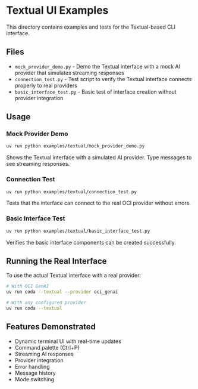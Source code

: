 # Textual UI Examples

This directory contains examples and tests for the Textual-based CLI interface.

## Files

- `mock_provider_demo.py` - Demo the Textual interface with a mock AI provider that simulates streaming responses
- `connection_test.py` - Test script to verify the Textual interface connects properly to real providers
- `basic_interface_test.py` - Basic test of interface creation without provider integration

## Usage

### Mock Provider Demo
```bash
uv run python examples/textual/mock_provider_demo.py
```
Shows the Textual interface with a simulated AI provider. Type messages to see streaming responses.

### Connection Test
```bash
uv run python examples/textual/connection_test.py
```
Tests that the interface can connect to the real OCI provider without errors.

### Basic Interface Test
```bash
uv run python examples/textual/basic_interface_test.py
```
Verifies the basic interface components can be created successfully.

## Running the Real Interface

To use the actual Textual interface with a real provider:

```bash
# With OCI GenAI
uv run coda --textual --provider oci_genai

# With any configured provider
uv run coda --textual
```

## Features Demonstrated

- Dynamic terminal UI with real-time updates
- Command palette (Ctrl+P)
- Streaming AI responses
- Provider integration
- Error handling
- Message history
- Mode switching